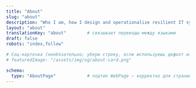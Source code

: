 ```yaml
---
title: "About"
slug: "about"
description: "Who I am, how I design and operationalize resilient IT systems, and what business outcomes I focus on."
layout: "about"
translationKey: "about"        # связывает переводы между языками
draft: false
robots: "index,follow"

# Соц-карточка (необязательно; убери строку, если используешь дефолт из params)
# featuredImage: "/assets/img/og/about-card.png"

schema:
  type: "AboutPage"            # подтип WebPage — корректно для страницы «Обо мне»
---
```

